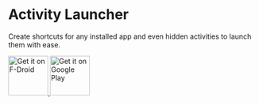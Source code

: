 Activity Launcher
=================

Create shortcuts for any installed app and even hidden activities to launch them with ease.

<a href="https://f-droid.org/packages/de.szalkowski.activitylauncher/">
    <img src="https://fdroid.gitlab.io/artwork/badge/get-it-on.png"
    alt="Get it on F-Droid" height="80"/>
</a>
<a href="https://play.google.com/store/apps/details?id=de.szalkowski.activitylauncher">
    <img src="https://play.google.com/intl/en_us/badges/images/generic/en_badge_web_generic.png"
    alt="Get it on Google Play" height="80"/>
</a>
